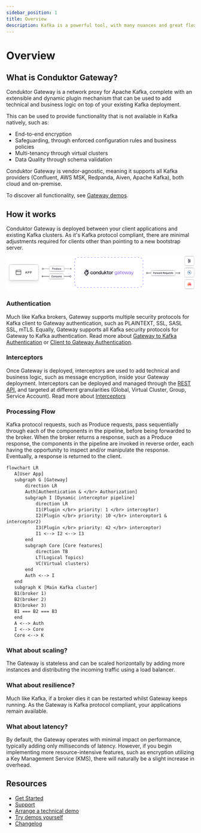 ```yaml
---
sidebar_position: 1
title: Overview
description: Kafka is a powerful tool, with many nuances and great flexibility. However, this power and flexibility can lead to challenges around managing and bringing structure to your Kafka ecosystem, especially as it grows.
---
```


# Overview

## What is Conduktor Gateway?

Conduktor Gateway is a network proxy for Apache Kafka, complete with an extensible and dynamic plugin mechanism that can be used to add technical and business logic on top of your existing Kafka deployment.

This can be used to provide functionality that is not available in Kafka natively, such as:
 - End-to-end encryption
 - Safeguarding, through enforced configuration rules and business policies
 - Multi-tenancy through virtual clusters
 - Data Quality through schema validation

Conduktor Gateway is vendor-agnostic, meaning it supports all Kafka providers (Confluent, AWS MSK, Redpanda, Aiven, Apache Kafka), both cloud and on-premise.

To discover all functionality, see [Gateway demos](https://docs.conduktor.io/gateway/demos/).

## How it works

Conduktor Gateway is deployed between your client applications and existing Kafka clusters.   As it's Kafka protocol compliant, there are minimal adjustments required for clients other than pointing to a new bootstrap server.

![conduktor-gateway](./medias/conduktor-gateway.svg)

### Authentication

Much like Kafka brokers, Gateway supports multiple security protocols for Kafka client to Gateway authentication, such as PLAINTEXT, SSL, SASL SSL, mTLS. Equally, Gateway supports all Kafka security protocols for Gateway to Kafka authentication. Read more about [Gateway to Kafka Authentication](https://docs.conduktor.io/gateway/concepts/Gateway/) or [Client to Gateway Authentication](https://docs.conduktor.io/gateway/concepts/Clients/).

### Interceptors

Once Gateway is deployed, interceptors are used to add technical and business logic, such as message encryption, inside your Gateway deployment. Interceptors can be deployed and managed through the [REST API](https://developers.conduktor.io/), and targeted at different granularities (Global, Virtual Cluster, Group, Service Account). Read more about [Interceptors](./concepts/06-Interceptors-and-plugins/index.md)

### Processing Flow

Kafka protocol requests, such as Produce requests, pass sequentially through each of the components in the pipeline, before being forwarded to the broker. When the broker returns a response, such as a Produce response, the components in the pipeline are invoked in reverse order, each having the opportunity to inspect and/or manipulate the response. Eventually, a response is returned to the client.

 ```mermaid
flowchart LR
    A[User App]
    subgraph G [Gateway]
        direction LR
        Auth[Authentication & </br> Authorization]
        subgraph I [Dynamic interceptor pipeline]
            direction LR
            I1(Plugin </br> priority: 1 </br> interceptor)
            I2(Plugin </br> priority: 10 </br> interceptor1 & interceptor2)
            I3(Plugin </br> priority: 42 </br> interceptor)
            I1 <--> I2 <--> I3
        end
        subgraph Core [Core features]
            direction TB
            LT(Logical Topics)
            VC(Virtual clusters)
        end
        Auth <--> I
    end
    subgraph K [Main Kafka cluster]
    B1(broker 1)
    B2(broker 2)
    B3(broker 3)
    B1 === B2 === B3
    end
    A <--> Auth
    I <--> Core
    Core <--> K
```

### What about scaling?
The Gateway is stateless and can be scaled horizontally by adding more instances and distributing the incoming traffic using a load balancer.

### What about resilience?
Much like Kafka, if a broker dies it can be restarted whilst Gateway keeps running. As the Gateway is Kafka protocol compliant, your applications remain available.

### What about latency?
By default, the Gateway operates with minimal impact on performance, typically adding only milliseconds of latency. However, if you begin implementing more resource-intensive features, such as encryption utilizing a Key Management Service (KMS), there will naturally be a slight increase in overhead.

## Resources

- [Get Started](https://docs.conduktor.io/gateway/installation/)
- [Support](https://www.conduktor.io/contact/support)
- [Arrange a technical demo](https://www.conduktor.io/contact/demo/?utm_source=docs&utm_medium=webpage)
- [Try demos yourself](https://github.com/conduktor/conduktor-gateway-demos)
- [Changelog](https://www.conduktor.io/changelog/)